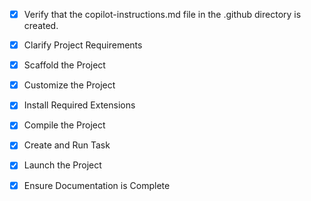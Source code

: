 <!-- Use this file to provide workspace-specific custom instructions to Copilot. For more details, visit https://code.visualstudio.com/docs/copilot/copilot-customization#_use-a-githubcopilotinstructionsmd-file -->
- [x] Verify that the copilot-instructions.md file in the .github directory is created.

- [x] Clarify Project Requirements
	<!-- Django web application project confirmed -->

- [x] Scaffold the Project
	<!-- Django project created with main app -->

- [x] Customize the Project
	<!-- Added main app to settings, created home view and URL routing -->

- [x] Install Required Extensions
	<!-- No specific extensions required for Django -->

- [x] Compile the Project
	<!-- Django migrations applied successfully, database set up -->

- [x] Create and Run Task
	<!-- Django development server task created and running on http://127.0.0.1:8000/ -->

- [x] Launch the Project
	<!-- Project already launched via task, server running successfully -->

- [x] Ensure Documentation is Complete
	<!-- README.md created with project information and setup instructions -->
